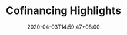 ---
title: "Cofinancing Highlights"
date: 2020-04-03T14:59:47+08:00
section_image: images/group.png
section_summary: "In 2019, ADB's financing partners committed $11.86 billion to projects designed to bring progress to the Asia and Pacific region. Together, ADB and its partners cofinanced 167 projects across 26 countries in various fields. Which developing member countries or what sectors benefited from partner resources? This section gives numerical highlights of 2019’s sovereign cofinancing operations."
---